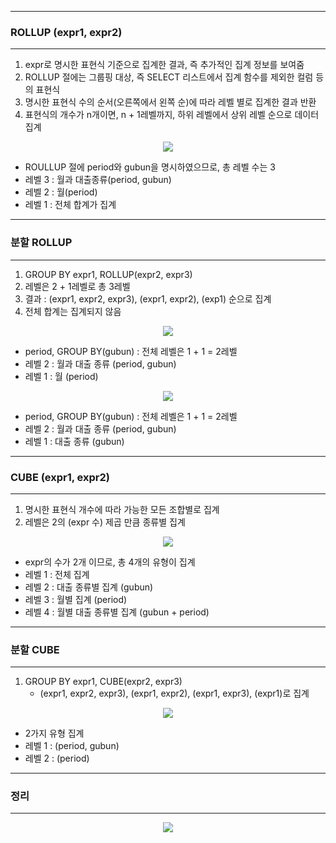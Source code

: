 -----
### ROLLUP (expr1, expr2)
-----
1. expr로 명시한 표현식 기준으로 집계한 결과, 즉 추가적인 집계 정보를 보여줌
2. ROLLUP 절에는 그룹핑 대상, 즉 SELECT 리스트에서 집계 함수를 제외한 컬럼 등의 표현식
3. 명시한 표현식 수의 순서(오른쪽에서 왼쪽 순)에 따라 레벨 별로 집계한 결과 반환
4. 표현식의 개수가 n개이면, n + 1레벨까지, 하위 레벨에서 상위 레벨 순으로 데이터 집계

<div align = "center">
<img src="https://github.com/sooyounghan/DataBase/assets/34672301/2508ce8e-399c-40e4-b283-2a7a8be886b7">
</div>

  - ROULLUP 절에 period와 gubun을 명시하였으므로, 총 레벨 수는 3
  - 레벨 3 : 월과 대출종류(period, gubun)
  - 레벨 2 : 월(period)
  - 레벨 1 : 전체 합계가 집계

-----
### 분할 ROLLUP
-----
1. GROUP BY expr1, ROLLUP(expr2, expr3)
2. 레벨은 2 + 1레벨로 총 3레벨
3. 결과 : (expr1, expr2, expr3), (expr1, expr2), (exp1) 순으로 집계
4. 전체 합계는 집계되지 않음
   
<div align = "center">
<img src="https://github.com/sooyounghan/DataBase/assets/34672301/69d4f6ae-3d7e-4011-8770-d30eaf2e717d">
</div>

  - period, GROUP BY(gubun) : 전체 레벨은 1 + 1 = 2레벨
  - 레벨 2 : 월과 대출 종류 (period, gubun)
  - 레벨 1 : 월 (period)

<div align = "center">
<img src="https://github.com/sooyounghan/DataBase/assets/34672301/5bcfebd0-0c09-4e48-a9f1-b7d87481679f">
</div>

  - period, GROUP BY(gubun) : 전체 레벨은 1 + 1 = 2레벨
  - 레벨 2 : 월과 대출 종류 (period, gubun)
  - 레벨 1 : 대출 종류 (gubun)

-----
### CUBE (expr1, expr2)
-----
1. 명시한 표현식 개수에 따라 가능한 모든 조합별로 집계
2. 레벨은 2의 (expr 수) 제곱 만큼 종류별 집계

<div align = "center">
<img src="https://github.com/sooyounghan/DataBase/assets/34672301/a92a5811-b980-407c-9c5b-0e4f1c8aa96d">
</div>

  - expr의 수가 2개 이므로, 총 4개의 유형이 집계
  - 레벨 1 : 전체 집계
  - 레벨 2 : 대출 종류별 집계 (gubun)
  - 레벨 3 : 월별 집계 (period)
  - 레벨 4 : 월별 대출 종류별 집계 (gubun + period)

-----
### 분할 CUBE
-----
1. GROUP BY expr1, CUBE(expr2, expr3)
   - (expr1, expr2, expr3), (expr1, expr2), (expr1, expr3), (expr1)로 집계
<div align = "center">
<img src="https://github.com/sooyounghan/DataBase/assets/34672301/e64d8d2c-84d1-4a05-bd6d-2a3fceb3fd90">
</div>

  - 2가지 유형 집계
  - 레벨 1 : (period, gubun) 
  - 레벨 2 : (period)

-----
### 정리
-----
<div align = "center">
<img src="https://github.com/sooyounghan/DataBase/assets/34672301/43849a18-a142-43e5-8be9-37de7872f2b1">
</div>
